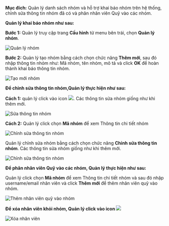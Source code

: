 **Mục đích:** Quản lý danh sách nhóm và hỗ trợ khai báo nhóm trên hệ thống, chỉnh sửa thông tin nhóm đã có và phân nhân viên Quỹ vào các nhóm.

**Quản lý khai báo nhóm như sau:**  

**Bước 1:** Quản lý truy cập trang **Cấu hình** từ menu bên trái, chọn **Quản lý nhóm**.

![Quản lý nhóm](https://user-images.githubusercontent.com/75475064/105463891-48853680-5cc3-11eb-862f-0165d48726f1.png)

**Bước 2:** Quản lý tạo nhóm bằng cách chọn chức năng **Thêm mới**, sau đó nhập thông tin nhóm như: Mã nhóm, tên nhóm, mô tả và click **OK** để hoàn thành khai báo thông tin nhóm.

![Tạo mới nhóm](https://user-images.githubusercontent.com/75475064/105465266-46bc7280-5cc5-11eb-82aa-6cc759702696.png)

**Để chỉnh sửa thông tin nhóm,Quản lý thực hiện như sau:**

**Cách 1:** quản lý click vào icon ![](https://user-images.githubusercontent.com/75475064/105465413-753a4d80-5cc5-11eb-9498-e938854bb116.png). Các thông tin sửa nhóm giống như khi thêm mới.

![Sửa thông tin nhóm](https://user-images.githubusercontent.com/75475064/105465543-9f8c0b00-5cc5-11eb-9194-a03f0b903db4.png)

**Cách 2:** Quản lý click chọn **Mã nhóm** để xem Thông tin chi tiết nhóm

![Chỉnh sửa thông tin nhóm](https://user-images.githubusercontent.com/75475064/105466735-4329eb00-5cc7-11eb-9e1d-8763fe356bdc.png)

Quản lý chỉnh sửa nhóm bằng cách chọn chức năng **Chỉnh sửa thông tin nhóm**. Các thông tin sửa nhóm giống như khi thêm mới.

![Chỉnh sửa thông tin nhóm](https://user-images.githubusercontent.com/75475064/105466851-70769900-5cc7-11eb-958b-3734ef6ec04f.png)

**Để phân nhân viên Quỹ vào các nhóm, Quản lý thực hiện như sau:**

Quản lý click chọn **Mã nhóm** để xem Thông tin chi tiết nhóm và sau đó nhập username/email nhân viên và click **Thêm mới** để thêm nhân viên quỹ vào nhóm.

![Thêm nhân viên quỹ vào nhóm](https://user-images.githubusercontent.com/75475064/105467406-3e196b80-5cc8-11eb-8291-4a61ae1cb510.png)

**Để xóa nhân viên khỏi nhóm, Quản lý click vào icon ![](https://user-images.githubusercontent.com/75475064/105467686-9d777b80-5cc8-11eb-89a9-ce30c28b3e58.png)**

![Xóa nhân viên](https://user-images.githubusercontent.com/75475064/105467540-6c974680-5cc8-11eb-92be-dd9bea9262c4.png)
